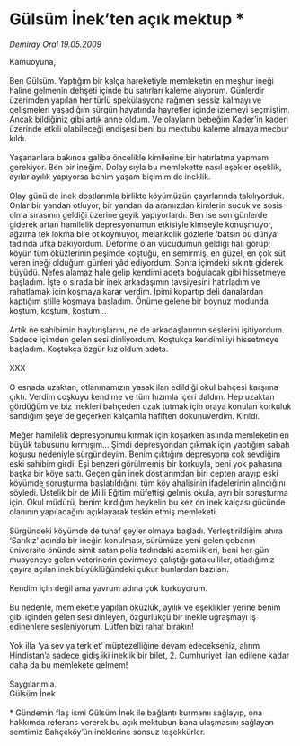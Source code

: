 # Gülsüm İnek’ten açık mektup *

*Demiray Oral 19.05.2009*

<div class="taraf_structure_2col_1zq">
<div class="margen_n">



 <p>Kamuoyuna, <br/><br/>Ben Gülsüm. Yaptığım bir kalça hareketiyle memleketin en meşhur ineği haline gelmenin dehşeti içinde bu satırları kaleme alıyorum. Günlerdir üzerimden yapılan her türlü spekülasyona rağmen sessiz kalmayı ve gelişmeleri yaşadığım sürgün hayatında hayretler içinde izlemeyi seçmiştim. Ancak bildiğiniz gibi artık anne oldum. Ve olayların bebeğim Kader’in kaderi üzerinde etkili olabileceği endişesi beni bu mektubu kaleme almaya mecbur kıldı. <br/><br/>Yaşananlara bakınca galiba öncelikle kimilerine bir hatırlatma yapmam gerekiyor. Ben bir ineğim. Dolayısıyla bu memlekette nasıl eşekler eşeklik, ayılar ayılık yapıyorsa benim yaşam biçimim de ineklik. <br/><br/>Olay günü de inek dostlarımla birlikte köyümüzün çayırlarında takılıyorduk. Onlar bir yandan otluyor, bir yandan da aramızdan kimlerin sucuk ve sosis olma sırasının geldiği üzerine geyik yapıyorlardı. Ben ise son günlerde giderek artan hamilelik depresyonumun etkisiyle kimseyle konuşmuyor, ağzıma tek lokma bile ot koymuyor, melankolik gözlerle ‘batsın bu dünya’ tadında ufka bakıyordum. Deforme olan vücudumun geldiği hali görüp; köyün tüm öküzlerinin peşimde koştuğu, en semirmiş, en güzel, en çok süt veren ineği olduğum günleri yâd ediyordum. Sonra içimdeki sıkıntı giderek büyüdü. Nefes alamaz hale gelip kendimi adeta boğulacak gibi hissetmeye başladım. İşte o sırada bir inek arkadaşımın tavsiyesini hatırladım ve rahatlamak için koşmaya karar verdim. İpimi kopartıp deli danalardan kaptığım stille koşmaya başladım. Önüme gelene bir boynuz modunda koştum, koştum, koştum... <br/><br/>Artık ne sahibimin haykırışlarını, ne de arkadaşlarımın seslerini işitiyordum. Sadece içimden gelen sesi dinliyordum. Koştukça kendimi iyi hissetmeye başladım. Koştukça özgür kız oldum adeta.   <br/><br/>XXX   <br/><br/>O esnada uzaktan, otlanmamızın yasak ilan edildiği okul bahçesi karşıma çıktı. Verdim coşkuyu kendime ve tüm hızımla içeri daldım. Hep uzaktan gördüğüm ve biz inekleri bahçeden uzak tutmak için oraya konulan korkuluk sandığım şeye de geçerken kalçamla hafiften dokunuverdim. Kırıldı. <br/><br/>Meğer hamilelik depresyonumu kırmak için koşarken aslında memleketin en büyük tabusunu kırmışım... Şimdi depresyondan çıkmak için yaptığım sabah koşusu nedeniyle sürgündeyim. Benim çıktığım depresyona çok sevdiğim eski sahibim girdi. Eşi benzeri görülmemiş bir korkuyla, beni yok pahasına başka bir köye sattı. Geçen gün inek dostlarımdan biri cepten arayıp eski köyümde soruşturma başlatıldığını, tüm köy ahalisinin ifadelerinin alındığını söyledi. Üstelik bir de Milli Eğitim müfettişi gelmiş okula, ayrı bir soruşturma için. Okul müdürü, benim kırdığım heykelin bu kez on inek kalçası gücünde olanının yapılacağını açıklayarak teskin etmiş memleketi. <br/><br/>Sürgündeki köyümde de tuhaf şeyler olmaya başladı. Yerleştirildiğim ahıra ‘Sarıkız’ adında bir ineğin konulması, sürümüze yeni gelen çobanın üniversite önünde simit satan polis tadındaki acemilikleri, beni her gün muayeneye gelen veterinerin çevirmeye çalıştığı gatakulliler, otladığımız çayıra açılan inek büyüklüğündeki çukur bunlardan bazıları. <br/><br/>Kendim için değil ama yavrum adına çok korkuyorum. <br/><br/>Bu nedenle, memlekette yapılan öküzlük, ayılık ve eşeklikler yerine benim gibi içinden gelen sesi dinleyen, özgürlükçü bir inekle uğraşmayı iş edinenlere sesleniyorum. Lütfen bizi rahat bırakın! <br/><br/>Yok illa ‘ya sev ya terk et’ müptezelliğine devam edecekseniz, alırım Hindistan’a sadece gidiş iki ineklik bir bilet, 2. Cumhuriyet ilan edilene kadar daha da bu memlekete gelmem! <br/><br/>Saygılarımla. <br/>Gülsüm İnek  <br/><br/>* Gündemin flaş ismi Gülsüm İnek ile bağlantı kurmamı sağlayıp, ona hakkımda referans vererek bu açık mektubun bana ulaşmasını sağlayan semtimiz Bahçeköy’ün ineklerine sonsuz teşekkürler.</p>
<br/>
<br/>
<br/>



<br/>


<div id="taraf_not">
</div>

</div>


</div>
